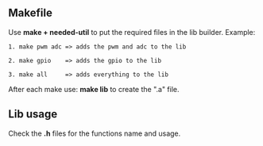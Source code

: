 ## Makefile

Use **make + needed-util** to put the required files in the lib builder.
Example:
    
    1. make pwm adc => adds the pwm and adc to the lib

    2. make gpio    => adds the gpio to the lib

    3. make all     => adds everything to the lib

After each make use: **make lib** to create the ".a" file.

## Lib usage

Check the **.h** files for the functions name and usage.
